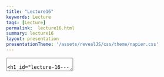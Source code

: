 ```yaml
---
title: "Lecture16"
keywords: Lecture
tags: [Lecture]
permalink:  lecture16.html
summary: lecture16
layout: presentation
presentationTheme: '/assets/revealJS/css/theme/napier.css' 
---
```

<section data-markdown data-separator="^\n---\n$" data-separator-vertical="^\n--\n$">
<textarea data-template>

# Lecture 16 - Decision Trees?
### SET09121 - Games Engineering

<br><br>
Thomas Methven
<br>
(Original material by Kevin Chalmers and Sam Serrels)

School of Computing. Edinburgh Napier University



---

# Recommended Reading

- Artificial Intelligence for Games. Second Edition. Millington and
    Funge (2009).


 ![image](assets/images/ai_book.jpg)


---

# Review - Activity Diagrams

- Activity diagrams allow us to model the flow through the application from a high-level.
    - Menu screens.
    - Internal system interactions.
- The goal is to be able to create a skeleton of the functionality before implementing it.


 ![image](assets/images/activity_diagram.png) <!-- .element width="40%"  -->


---

# Review - AI Techniques

- There are numerous usable AI techniques applicable to games development.
    - Classical, deterministic techniques - popular.
    - Academic, non-deterministic techniques - useful in some areas.
- Different techniques accomplish different aspects of game behaviour.
    - Movement.
    - Decision making.
    - Strategy.
    - Learning.
- Today we will look at the encoding decisions using decision tree techniques.


---

# Review - State Machines

- State machines (or specifically in our case Finite State Machines - FSM) are one of the most fundamental concepts and cornerstones of computer science.
- A state machine is a technique of describing and modelling the state (e.g. behaviour, control, etc.) of a system in a mathematical manner.
- The system is modelled with a number of states and the transitions between these states.
    - The idea of a graph of states can come into play here - remember our description of a graph last week.


---

# Review - State Machines


- Let us return to the guard concept we presented last week.
- We will take a simple view so we can just focus on state.
- The guard has some basic actions:
    - The guard patrols between point A and point B.
    - If the guard is shot at, the guard will stop patrolling, engage the player, and fire back.
    - If the guard loses sight of the player, the guard will return to patrolling between point A and point B.
    - If the guard is hit, the guard will fall onto the ground and die.


 ![image](assets/images/simple_state_guard.png)


---

## Decision Trees


---

# What are Decision Trees?

- Decision trees provide us with an approach to modelling a decision.
- The decision structure is formed into a tree.
    - We traverse different branches based on the decision we wish to make.
- The decision to go down a branch can be determined by a number of factors:
    - Variable checking.
    - Probability.
    - Chance.
- At the end of a branch, a decision is made, and therefore an action is undertaken.


---

# Decision Tree - Example 1

- The sophisticated guard.
- The guard has some basic actions.
    - The guard patrols between point A and point B.
    - The guard has a 20% chance of stopping while patrolling.
    - If the guard is shot at, the guard will stop patrolling, engage with the player, and fire back.
    - If the guard sees the player, they will engage the player.
    - If the guard loses sight of the player, the guard will return to patrolling between point A and point B.


---

# Decision Tree - Diagram 


![image](assets/images/guard_decisions.png) <!-- .element width="85%"  -->


---

# Diagram Explanation

- A decision tree is made up of a number of nodes.
    - Decision points.
- And a number of transitions.
- A transition has a condition associated with it.
    - For example, 80%.
- We travel down the tree, starting at the root node, making decisions based on information, before hitting a final point.
- Decision trees are used in computers to diagnose problems.
    - And by call centre operators in a similar manner - not that I am saying a call centre operator are as simple as a computer when making decisions!


---

# Using Activity Diagrams

- We have used state diagrams to help us model state machines for our previous look into AI.
- We can undertake a similar approach with activity diagrams for decision trees.
- Activity diagrams provide us with guarded transitions.
    - The guard is simply a decision.
- Activity diagrams also provide a choice or branch symbol.
- If you want, you can use the action states as the actual actions to take.

---

# Decision Tree - Example 2 


![image](assets/images/decision_tree.png) <!-- .element width="85%"  -->


---

# Decision Trees in Our Game Engine

- Our aim is to implement basic, reusable decision tree behaviour within our engine.
    - We want reusable so that is is simple for us to extend functionality if required.
- We will be using a tree like data structure to implement the decision tree behaviour.
    - Those of you doing algorithms and data structures will see how we do this.
- Each decision point will be tested to determine which path to follow. The end decision will result in an action.


---

# `DecisionTreeNode` Interface

- Defines only one method.
    - `makeDecision`
- `makeDecision` is called by the `entity` which in turn calls `makeDecision` on any child nodes.


 ![image](assets/images/decision_tree_node.png)


---

# Implementing Nodes

- `Decision` and `MultiDecision` implement the `DecisionTreeNode` interface.
- Their `makeDecision` method will call the `makeDecision` on one of the child nodes returned by `getBranch`.
- `getBranch` is defined by the programmer based on required parameters.


 ![image](assets/images/decision_node_types.png) <!-- .element width="80%"  -->

---

# Using the Class

- We can make a random decision class implementation just by extending the decision class.
- On the `getBranch` code we just generate a random number and use it to determine the action to.

```cpp
bool nextChoice = rand() == 0 ? true : false;
if (nextChoice)
    return trueNode;
else
    return falseNode;
```


---

# Diagram to Implementation

```cpp
decisionTree = make_shared<PlayerVisibleDecision>( 
    make_shared<EngageDecision>(), 
    make_shared<ChanceDecision>( 
        0.8f, make_shared<PatrolDecision>(),
         0.2f, 
         make_shared<WaitDecision>())
    );
```


![image](assets/images/guard_decisions.png)


---

## Combining Decision Trees and State Machines


---

# Combining State Machines and Decision Trees

- We can combine state machines and decision trees to create a more complex AI behaviour.
- Decision trees are used to make decisions.
- State machines are used to perform the actions made by decisions.
- This is a powerful technique, and it is what we will do in the practical.
    - Steering behaviours can then be merged into the states to allow stateful movement based on decisions.


---


# State Machine and Decision Tree


![image](assets/images/simple_state_guard.png)  <!-- .element width="60%"  -->



![image](assets/images/guard_decisions.png)  <!-- .element width="60%"  -->


---

# Combined Diagram 


![image](assets/images/guard_decision_state.png) <!-- .element width="95%"  -->


---

# Comments on Decision Trees
- Decision trees are very useful when you want to map a complex decision.
    - Granted, these are just nested if statements, but those can get messy.
- Decision trees can be reused easily enough.
- Decision trees can get quite complex however.
    - The deeper the tree, the longer it will take to make a decision.
- We are also using a number of virtual function calls to implement the tree.
    - Remember, virtual function calls are more expensive than normal function calls.


---

## Summary


---

# Summary

- Decision trees are a useful diagrammatic and implementation technique to create AI that can make decisions.
    - We still need to determine the decisions to program though.
- We can work with activity diagrams to model our decision trees.
- We can also combine decision trees and state machines to create more complex data.
